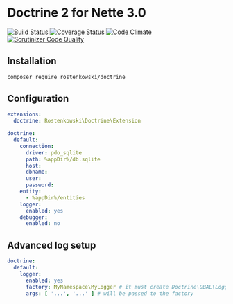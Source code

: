 # Doctrine 2 for Nette 3.0

[![Build Status](https://travis-ci.org/rostenkowski/doctrine.svg?branch=master)](https://travis-ci.org/rostenkowski/doctrine)
[![Coverage Status](https://coveralls.io/repos/github/rostenkowski/doctrine/badge.svg)](https://coveralls.io/github/rostenkowski/doctrine)
[![Code Climate](https://codeclimate.com/github/rostenkowski/doctrine/badges/gpa.svg)](https://codeclimate.com/github/rostenkowski/doctrine)
[![Scrutinizer Code Quality](https://scrutinizer-ci.com/g/rostenkowski/doctrine/badges/quality-score.png?b=master)](https://scrutinizer-ci.com/g/rostenkowski/doctrine/?branch=master)


## Installation

```bash
composer require rostenkowski/doctrine
```
## Configuration

```yaml
extensions: 
  doctrine: Rostenkowski\Doctrine\Extension 

doctrine:
  default:
    connection:
      driver: pdo_sqlite 
      path: %appDir%/db.sqlite 
      host:  
      dbname: 
      user: 
      password: 
    entity: 
      - %appDir%/entities 
    logger:
      enabled: yes
    debugger:
      enabled: no
```

## Advanced log setup
```yaml
doctrine:
  default:
    logger:
      enabled: yes
      factory: MyNamespace\MyLogger # it must create Doctrine\DBAL\Logging\SQLLogger  
      args: [ '...', '...' ] # will be passed to the factory 
```
